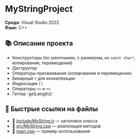 # MyStringProject

**Среда:** Visual Studio 2022  
**Язык:** C++ 


## 📚 Описание проекта

- Конструкторы (по умолчанию, с размером, из `const char*`, копирования, перемещения)  
- Деструктор  
- Операторы присваивания (копирование и перемещение)  
- Бинарный `+` для конкатенации  
- Индексация `[]`  
- Операторы `>>` и `<<`  
- Геттер `getLength()
## 🔗 Быстрые ссылки на файлы

- 📄 [include/MyString.h](./include/MyString.h) — заголовок класса
- 📄 [src/MyString.cpp](./src/MyString.cpp) — реализация методов
- 📄 [main.cpp](./main.cpp) — пример использования

